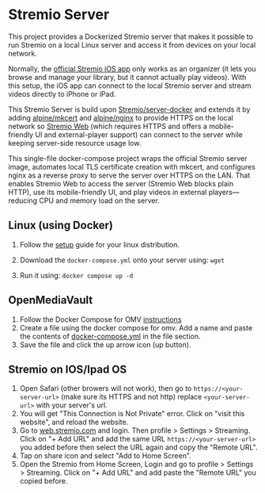 # Stremio Server
This project provides a Dockerized Stremio server that makes it possible to run Stremio on a local Linux server and access it from devices on your local network.

Normally, the [official Stremio iOS app](https://apps.apple.com/us/app/stremio-lite/id6741710156) only works as an organizer (it lets you browse and manage your library, but it cannot actually play videos). With this setup, the iOS app can connect to the local Stremio server and stream videos directly to iPhone or iPad.

This Stremio Server is build upon [Stremio/server-docker](https://github.com/Stremio/server-docker) and extends it by adding [alpine/mkcert](https://github.com/alpine-docker/multi-arch-docker-images) and [alpine/nginx](https://github.com/nginx/docker-nginx) to provide HTTPS on the local network so [Stremio Web](https://web.stremio.com/) (which requires HTTPS and offers a mobile-friendly UI and external-player support) can connect to the server while keeping server-side resource usage low.

This single-file docker-compose project wraps the official Stremio server image, automates local TLS certificate creation with mkcert, and configures nginx as a reverse proxy to serve the server over HTTPS on the LAN. That enables Stremio Web to access the server (Stremio Web blocks plain HTTP), use its mobile-friendly UI, and play videos in external players—reducing CPU and memory load on the server.

## Linux (using Docker) 
1. Follow the [setup](https://docs.docker.com/engine/install) guide for your linux distribution.

2. Download the `docker-compose.yml` onto your server using: 
`wget `

3. Run it using:
`docker compose up -d`

## OpenMediaVault 

1. Follow the Docker Compose for OMV [instructions](https://wiki.omv-extras.org/doku.php?id=omv6:omv6_plugins:docker_compose)
2. Create a file using the docker compose for omv. Add a name and paste the contents of [docker-compose.yml]() in the file section.
3. Save the file and click the up arrow icon (up button).

## Stremio on IOS/Ipad OS
1. Open Safari (other browers will not work), then go to `https://<your-server-url>` (make sure its HTTPS and not http) replace `<your-server-url>` with your server's url.
2. You will get "This Connection is Not Private" error. Click on "visit this website", and reload the website.
3. Go to [web.stremio.com](https://web.stremio.com) and login. Then profile > Settings > Streaming. Click on "+ Add URL" and add the same URL `https://<your-server-url>` you added before then select the URL again and copy the "Remote URL". 
4. Tap on share icon and select "Add to Home Screen".
5. Open the Stremio from Home Screen, Login and go to profile > Settings > Streaming. Click on "+ Add URL" and add paste the "Remote URL" you copied before.








